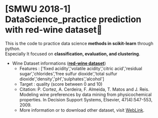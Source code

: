 # [SMWU 2018-1] DataScience_practice prediction with red-wine dataset🍷

This is the code to practice data science **methods in scikit-learn** through python.<br>
Especially It focused on **classification, evaluation, and clustering**.

* Wine Dataset informations ([**red-wine dataset**](https://github.com/SeoK106/-SMWU-2018-1-DataScience_practice-with-wine-data/blob/master/winequality-red.csv))
  - Features : ['fixed acidity','volatile acidity','citric acid','residual sugar','chlorides','free sulfur dioxide','total sulfur dioxide','density','pH','sulphates','alcohol'] 
  - Target : quality (score between 0 and 10)
  - Citation: P. Cortez, A. Cerdeira, F. Almeida, T. Matos and J. Reis.
Modeling wine preferences by data mining from physicochemical properties. In Decision Support Systems, Elsevier, 47(4):547-553, 2009.
  - More information or to download other dataset, visit [WebLink](http://archive.ics.uci.edu/ml/datasets/wine+quality).

